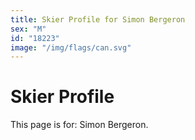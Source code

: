 ```yaml
---
title: Skier Profile for Simon Bergeron
sex: "M"
id: "18223"
image: "/img/flags/can.svg" 
---
```


# Skier Profile

This page is for: Simon Bergeron.
    